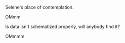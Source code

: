 Selene's place of contemplation.

OMmm

Is data isn't schematized properly, will anybody find it?

OMmmm